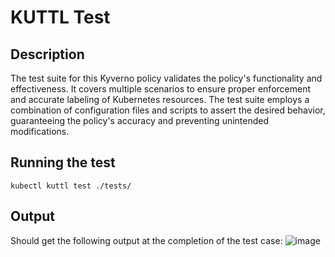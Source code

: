# KUTTL Test

## Description
The test suite for this Kyverno policy validates the policy's functionality and effectiveness. It covers multiple scenarios to ensure proper enforcement and accurate labeling of Kubernetes resources. The test suite employs a combination of configuration files and scripts to assert the desired behavior, guaranteeing the policy's accuracy and preventing unintended modifications.

## Running the test

```
kubectl kuttl test ./tests/
```

## Output

Should get the following output at the completion of the test case:
![image](https://github.com/Ashwin901/kyverno-policy-kuttl-test/assets/56069189/d023888d-4d88-4e82-9dc2-ebd127d22254)
